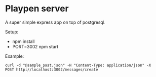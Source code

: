 # Playpen server
A super simple express app on top of postgresql.

Setup:
* npm install
* PORT=3002 npm start


Example:
```
curl -d "@sample_post.json" -H "Content-Type: application/json" -X POST http://localhost:3002/messages/create
```
